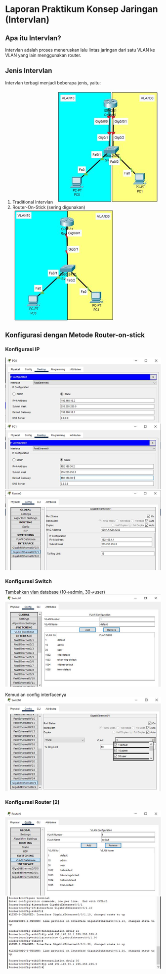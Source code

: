 # Laporan Praktikum Konsep Jaringan (Intervlan)

## Apa itu Intervlan?
Intervlan adalah proses meneruskan lalu lintas jaringan dari satu VLAN ke VLAN yang lain menggunakan router.

## Jenis Intervlan
Intervlan terbagi menjadi beberapa jenis, yaitu:
1. Traditional Intervlan
![traditional intervlan](assets/traditional.JPG)
2. Router-On-Stick (sering digunakan)
![router-on-stick](assets/router%20on%20stick.JPG)

## Konfigurasi dengan Metode Router-on-stick
### Konfigurasi IP
![config pc0](assets/config%20pc0.JPG)
![config pc1](assets/config%20pc1.JPG)
![config router](assets/config%20router.JPG)

### Konfigurasi Switch
Tambahkan vlan database (10->admin, 30->user)
![vlan database](assets/vlan%20database.JPG)

Kemudian config interfacenya
![interface](assets/config%20interface.JPG)

### Konfigurasi Router (2)
![config](assets/config%20router%202.JPG)
![config terminal](assets/config%20terminal.JPG)
